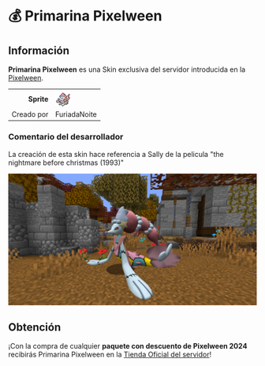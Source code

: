 # 💰 Primarina Pixelween

## Información

**Primarina Pixelween** es una Skin exclusiva del servidor introducida en la [Pixelween](./).

|||
| ------------------------------: | -------------------------------------------------------------------------------------------------------------------------------------- |
|                      **Sprite** | ![Sprite de Primarina Pixelween](../../images/pokemon/pixelween/primarina-sprite.png)                                                          |                                                                                                             |
|                      Creado por | FuriadaNoite                                                                                                                 |


### Comentario del desarrollador
La creación de esta skin hace referencia a Sally de la pelicula "the nightmare before christmas (1993)"

![Vistazo en el juego a Primarina Pixelween](../../images/pokemon/pixelween/primarina-preview.png)

## Obtención

¡Con la compra de cualquier **paquete con descuento de Pixelween 2024** recibirás Primarina Pixelween en la [Tienda Oficial del servidor](https://tienda.mundopixelnet.com/category/servidor-escarlata-1)!
